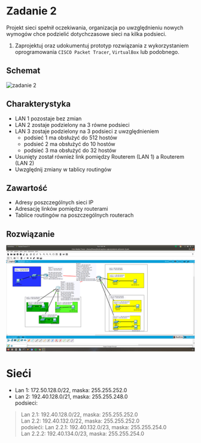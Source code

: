 # Zadanie 2

Projekt sieci spełnił oczekiwania, organizacja po uwzględnieniu nowych wymogów chce podzielić dotychczasowe sieci na kilka podsieci.

1. Zaprojektuj oraz udokumentuj prototyp rozwiązania z wykorzystaniem oprogramowania ``CISCO Packet Tracer``, ``VirtualBox`` lub podobnego. 

## Schemat

![zadanie 2](stage-02.svg)

## Charakterystyka
  * LAN 1 pozostaje bez zmian
  * LAN 2 zostaje podzielony na 3 równe podsieci
  * LAN 3 zostaje podzielony na 3 podsieci z uwzględnieniem
    * podsieć 1 ma obsłużyć do 512 hostów
    * podsieć 2 ma obsłużyć do 10 hostów
    * podsieć 3 ma obsłużyć do 32 hostów
  * Usunięty został również link pomiędzy Routerem (LAN 1) a Routerem (LAN 2)
  * Uwzględnij zmiany w tablicy routingów

## Zawartość

 * Adresy poszczególnych sieci IP
 * Adresację linków pomiędzy routerami
 * Tablice routingów na poszczególnych routerach
 ## Rozwiązanie

![zadanie 2](zadanie2.png)
 
# Sieći  

* Lan 1: 172.50.128.0/22, maska: 255.255.252.0
* Lan 2: 192.40.128.0/21, maska: 255.255.248.0  
podsieci:   
>Lan 2.1: 192.40.128.0/22, maska: 255.255.252.0  
>Lan 2.2: 192.40.132.0/22, maska: 255.255.252.0  
podsieći: 
Lan 2.2.1: 192.40.132.0/23, maska: 255.255.254.0  
Lan 2.2.2: 192.40.134.0/23, maska: 255.255.254.0  
